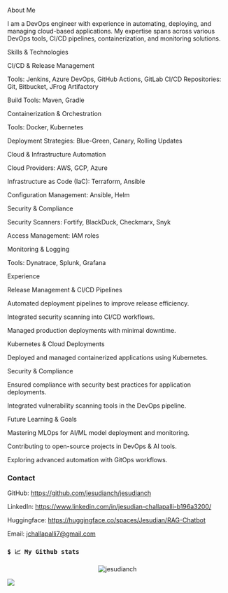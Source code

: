 About Me

I am a DevOps engineer with experience in automating, deploying, and managing cloud-based applications. My expertise spans across various DevOps tools, CI/CD pipelines, containerization, and monitoring solutions.

Skills & Technologies

CI/CD & Release Management

Tools: Jenkins, Azure DevOps, GitHub Actions, GitLab CI/CD
Repositories: Git, Bitbucket, JFrog Artifactory

Build Tools: Maven, Gradle

Containerization & Orchestration

Tools: Docker, Kubernetes

Deployment Strategies: Blue-Green, Canary, Rolling Updates

Cloud & Infrastructure Automation

Cloud Providers: AWS, GCP, Azure

Infrastructure as Code (IaC): Terraform, Ansible

Configuration Management: Ansible, Helm

Security & Compliance

Security Scanners: Fortify, BlackDuck, Checkmarx, Snyk

Access Management: IAM roles

Monitoring & Logging

Tools: Dynatrace, Splunk, Grafana



Experience

Release Management & CI/CD Pipelines

Automated deployment pipelines to improve release efficiency.

Integrated security scanning into CI/CD workflows.

Managed production deployments with minimal downtime.

Kubernetes & Cloud Deployments

Deployed and managed containerized applications using Kubernetes.

Security & Compliance

Ensured compliance with security best practices for application deployments.

Integrated vulnerability scanning tools in the DevOps pipeline.

Future Learning & Goals

Mastering MLOps for AI/ML model deployment and monitoring.

Contributing to open-source projects in DevOps & AI tools.

Exploring advanced automation with GitOps workflows.

### Contact

GitHub: https://github.com/jesudianch/jesudianch

LinkedIn: https://www.linkedin.com/in/jesudian-challapalli-b196a3200/

Huggingface: https://huggingface.co/spaces/Jesudian/RAG-Chatbot

Email: jchallapalli7@gmail.com



### `$ 📈 My Github stats`

<p align="center"> <img src="https://github-readme-stats.vercel.app/api?username=jesudianch&show_icons=true&theme=gotham" alt="jesudianch" />

<!---
jesudianch/jesudianchis a ✨ special ✨ repository because its `README.md` (this file) appears on your GitHub profile.
You can click the Preview link to take a look at your changes.
--->

![](https://komarev.com/ghpvc/?username=jesudianch)
